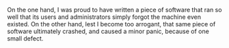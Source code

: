 On the one hand, I was proud to have written a piece of software that ran so
well that its users and administrators simply forgot the machine even existed.
On the other hand, lest I become too arrogant, that same piece of software
ultimately crashed, and caused a minor panic, because of one small defect.
